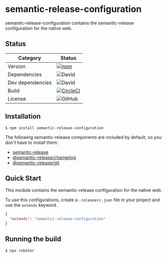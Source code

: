 # semantic-release-configuration

semantic-release-configuration contains the semantic-release configuration for the native web.

## Status

| Category         | Status                                                                                                                                                                                   |
| ---------------- | ---------------------------------------------------------------------------------------------------------------------------------------------------------------------------------------- |
| Version          | [![npm](https://img.shields.io/npm/v/semantic-release-configuration)](https://www.npmjs.com/package/semantic-release-configuration)                                                      |
| Dependencies     | ![David](https://img.shields.io/david/thenativeweb/semantic-release-configuration)                                                                                                       |
| Dev dependencies | ![David](https://img.shields.io/david/dev/thenativeweb/semantic-release-configuration)                                                                                                   |
| Build            | [![CircleCI](https://img.shields.io/circleci/build/github/thenativeweb/semantic-release-configuration)](https://circleci.com/gh/thenativeweb/semantic-release-configuration/tree/master) |
| License          | ![GitHub](https://img.shields.io/github/license/thenativeweb/semantic-release-configuration)                                                                                             |

## Installation

```shell
$ npm install semantic-release-configuration
```

The following semantic-release components are included by default, so you don't have to install them:

- [semantic-release](https://www.npmjs.com/package/semantic-release)
- [@semantic-release/changelog](https://www.npmjs.com/package/@semantic-release/changelog)
- [@semantic-release/git](https://www.npmjs.com/package/@semantic-release/git)

## Quick Start

This module contains the semantic-release configuration for the native web.

To use this configurations, create a `.releaserc.json` file in your project and use the `extends` keyword.

```json
{
  "extends": "semantic-release-configuration"
}
```

## Running the build

```shell
$ npx roboter
```
